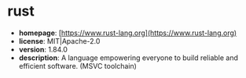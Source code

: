 # rust

- **homepage**: [https://www.rust-lang.org](https://www.rust-lang.org)
- **license**: MIT|Apache-2.0
- **version**: 1.84.0
- **description**: A language empowering everyone to build reliable and efficient software. (MSVC toolchain)

